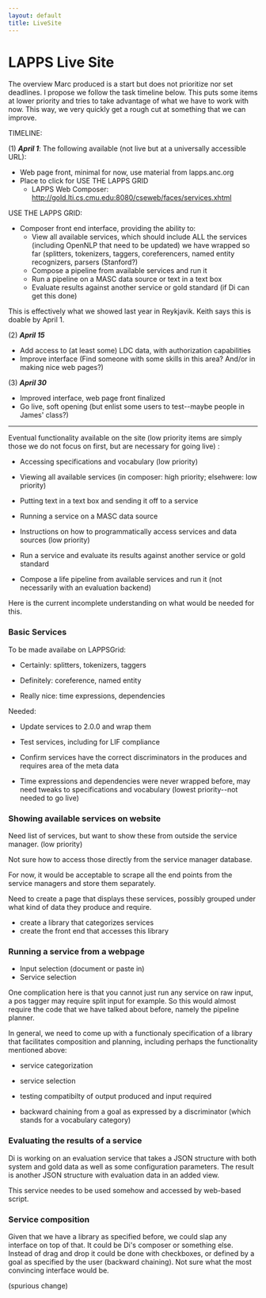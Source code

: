 ```yaml
---
layout: default
title: LiveSite
---
```


# LAPPS Live Site

The overview Marc produced is a start but does not prioritize nor set deadlines. I propose we follow the task timeline below. This puts some items at lower priority and tries to take advantage of what we have to work with now. This way, we  very quickly get a rough cut at something that we can improve. 

TIMELINE:

(1) ***April 1***: The following available (not live but at a universally accessible URL):

* Web page front, minimal for now, use material from lapps.anc.org
* Place to click for USE THE LAPPS GRID
   - LAPPS Web Composer: http://gold.lti.cs.cmu.edu:8080/cseweb/faces/services.xhtml

USE THE LAPPS GRID:

* Composer front end interface, providing the ability to:
   - View all available services, which should include ALL the  services (including OpenNLP that need to be updated) we have wrapped so far (splitters, tokenizers, taggers, coreferencers, named entity recognizers, parsers (Stanford?)
   - Compose a pipeline from available services and run it
   - Run a pipeline on a MASC data source or text in a text box
   - Evaluate results against another service or gold standard (if Di can get this done)

This is effectively what we showed last year in Reykjavik. Keith says this is doable by April 1.

(2) ***April 15***

* Add access to (at least some) LDC data, with authorization capabilities
* Improve interface (Find someone with some skills in this area? And/or in making nice web pages?)

(3) ***April 30***

* Improved interface, web page front finalized
* Go live, soft opening (but enlist some users to test--maybe people in James' class?)

------------------------------------------------------------
Eventual functionality available on the site (low priority items are simply those we do not focus on first, but are necessary for going live) :

* Accessing specifications and vocabulary (low priority)

* Viewing all available services (in composer: high priority; elsehwere: low priority)

* Putting text in a text box and sending it off to a service

* Running a service on a MASC data source

* Instructions on how to programmatically access services and data sources (low priority)

* Run a service and evaluate its results against another service or gold standard

* Compose a life pipeline from available services and run it (not necessarily
  with an evaluation backend)

Here is the current incomplete understanding on what would be needed for this.


### Basic Services

To be made availabe on LAPPSGrid:

* Certainly: splitters, tokenizers, taggers

* Definitely: coreference, named entity

* Really nice: time expressions, dependencies

Needed:

* Update services to 2.0.0 and wrap them

* Test services, including for LIF compliance

* Confirm services have the correct discriminators in the produces and requires
  area of the meta data

* Time expressions and dependencies were never wrapped before, may need tweaks
  to specifications and vocabulary (lowest priority--not needed to go live)


### Showing available services on website

Need list of services, but want to show these from outside the service manager. (low priority)

Not sure how to access those directly from the service manager database.

For now, it would be acceptable to scrape all the end points from the service
managers and store them separately.

Need to create a page that displays these services, possibly grouped under what
kind of data they produce and require.

* create a library that categorizes services
* create the front end that accesses this library


### Running a service from a webpage

* Input selection (document or paste in)
* Service selection

One complication here is that you cannot just run any service on raw input, a
pos tagger may require split input for example. So this would almost require the
code that we have talked about before, namely the pipeline planner.

In general, we need to come up with a functionaly specification of a library
that facilitates composition and planning, including perhaps the functionality
mentioned above:

* service categorization

* service selection

* testing compatibilty of output produced and input required

* backward chaining from a goal as expressed by a discriminator (which stands
  for a vocabulary category)


### Evaluating the results of a service

Di is working on an evaluation service that takes a JSON structure with both
system and gold data as well as some configuration parameters. The result is
another JSON structure with evaluation data in an added view.

This service needes to be used somehow and accessed by web-based script.


### Service composition

Given that we have a library as specified before, we could slap any interface on
top of that. It could be Di's composer or something else. Instead of drag and
drop it could be done with checkboxes, or defined by a goal as specified by the
user (backward chaining). Not sure what the most convincing interface would be.

(spurious change)
